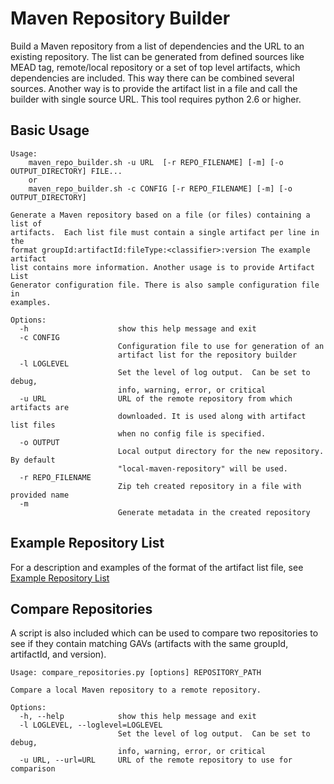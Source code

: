 Maven Repository Builder
========================

Build a Maven repository from a list of dependencies and the URL to an existing repository.
The list can be generated from defined sources like MEAD tag, remote/local repository or a
set of top level artifacts, which dependencies are included. This way there can be combined
several sources. Another way is to provide the artifact list in a file and call the builder
with single source URL. This tool requires python 2.6 or higher.

Basic Usage
-----------

    Usage:
        maven_repo_builder.sh -u URL  [-r REPO_FILENAME] [-m] [-o OUTPUT_DIRECTORY] FILE...
        or
        maven_repo_builder.sh -c CONFIG [-r REPO_FILENAME] [-m] [-o OUTPUT_DIRECTORY]

    Generate a Maven repository based on a file (or files) containing a list of
    artifacts.  Each list file must contain a single artifact per line in the
    format groupId:artifactId:fileType:<classifier>:version The example artifact
    list contains more information. Another usage is to provide Artifact List
    Generator configuration file. There is also sample configuration file in
    examples.

    Options:
      -h                    show this help message and exit
      -c CONFIG
                            Configuration file to use for generation of an
                            artifact list for the repository builder
      -l LOGLEVEL
                            Set the level of log output.  Can be set to debug,
                            info, warning, error, or critical
      -u URL                URL of the remote repository from which artifacts are
                            downloaded. It is used along with artifact list files
                            when no config file is specified.
      -o OUTPUT
                            Local output directory for the new repository. By default
                            "local-maven-repository" will be used.
      -r REPO_FILENAME
                            Zip teh created repository in a file with provided name
      -m
                            Generate metadata in the created repository


Example Repository List
-----------------------
For a description and examples of the format of the artifact list file, see
[Example Repository List](https://github.com/jboss-eap/maven-repository-builder/blob/master/example-config/artifact-list.txt)


Compare Repositories
--------------------
A script is also included which can be used to compare two repositories to see if they
contain matching GAVs (artifacts with the same groupId, artifactId, and version).

    Usage: compare_repositories.py [options] REPOSITORY_PATH

    Compare a local Maven repository to a remote repository.

    Options:
      -h, --help            show this help message and exit
      -l LOGLEVEL, --loglevel=LOGLEVEL
                            Set the level of log output.  Can be set to debug,
                            info, warning, error, or critical
      -u URL, --url=URL     URL of the remote repository to use for comparison







